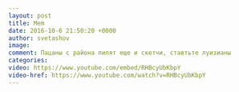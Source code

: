 ```yaml
--- 
layout: post 
title: Mem 
date: 2016-10-6 21:50:20 +0000 
author: svetashov 
image: 
comment: Пацаны с района пилят еще и скетчи, ставтьте луизианы
categories: 
video: https://www.youtube.com/embed/RHBcyUbKbpY
video-href: https://www.youtube.com/watch?v=RHBcyUbKbpY
---
```

